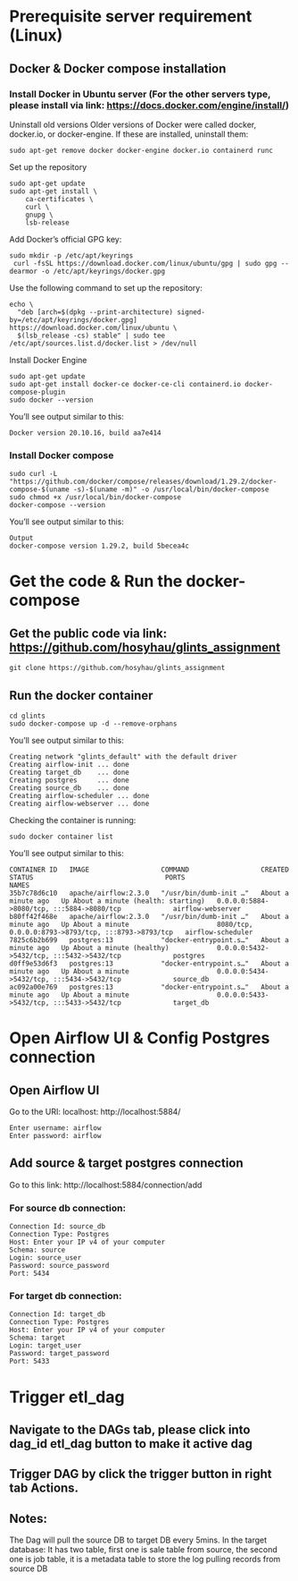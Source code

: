 # Prerequisite server requirement (Linux)
## Docker & Docker compose installation
### Install Docker in Ubuntu server (For the other servers type, please install via link: https://docs.docker.com/engine/install/)
Uninstall old versions
Older versions of Docker were called docker, docker.io, or docker-engine. If these are installed, uninstall them:
```
sudo apt-get remove docker docker-engine docker.io containerd runc
```
Set up the repository
```
sudo apt-get update
sudo apt-get install \
    ca-certificates \
    curl \
    gnupg \
    lsb-release
```
Add Docker’s official GPG key:
```
sudo mkdir -p /etc/apt/keyrings
 curl -fsSL https://download.docker.com/linux/ubuntu/gpg | sudo gpg --dearmor -o /etc/apt/keyrings/docker.gpg
```
Use the following command to set up the repository:
```
echo \
  "deb [arch=$(dpkg --print-architecture) signed-by=/etc/apt/keyrings/docker.gpg] https://download.docker.com/linux/ubuntu \
  $(lsb_release -cs) stable" | sudo tee /etc/apt/sources.list.d/docker.list > /dev/null
```
Install Docker Engine
```
sudo apt-get update
sudo apt-get install docker-ce docker-ce-cli containerd.io docker-compose-plugin
sudo docker --version
```
You’ll see output similar to this:
```
Docker version 20.10.16, build aa7e414
```
### Install Docker compose
```
sudo curl -L "https://github.com/docker/compose/releases/download/1.29.2/docker-compose-$(uname -s)-$(uname -m)" -o /usr/local/bin/docker-compose
sudo chmod +x /usr/local/bin/docker-compose
docker-compose --version
```
You’ll see output similar to this:
```
Output
docker-compose version 1.29.2, build 5becea4c
```

# Get the code & Run the docker-compose
## Get the public code via link: https://github.com/hosyhau/glints_assignment
```
git clone https://github.com/hosyhau/glints_assignment
```
## Run the docker container
```
cd glints
sudo docker-compose up -d --remove-orphans
```
You’ll see output similar to this:
```
Creating network "glints_default" with the default driver
Creating airflow-init ... done
Creating target_db    ... done
Creating postgres     ... done
Creating source_db    ... done
Creating airflow-scheduler ... done
Creating airflow-webserver ... done
```
Checking the container is running:
```
sudo docker container list
```
You’ll see output similar to this:
```
CONTAINER ID   IMAGE                  COMMAND                  CREATED              STATUS                                 PORTS                                                 NAMES
35b7c78d6c10   apache/airflow:2.3.0   "/usr/bin/dumb-init …"   About a minute ago   Up About a minute (health: starting)   0.0.0.0:5884->8080/tcp, :::5884->8080/tcp             airflow-webserver
b80ff42f468e   apache/airflow:2.3.0   "/usr/bin/dumb-init …"   About a minute ago   Up About a minute                      8080/tcp, 0.0.0.0:8793->8793/tcp, :::8793->8793/tcp   airflow-scheduler
7825c6b2b699   postgres:13            "docker-entrypoint.s…"   About a minute ago   Up About a minute (healthy)            0.0.0.0:5432->5432/tcp, :::5432->5432/tcp             postgres
d0ff9e53d6f3   postgres:13            "docker-entrypoint.s…"   About a minute ago   Up About a minute                      0.0.0.0:5434->5432/tcp, :::5434->5432/tcp             source_db
ac092a00e769   postgres:13            "docker-entrypoint.s…"   About a minute ago   Up About a minute                      0.0.0.0:5433->5432/tcp, :::5433->5432/tcp             target_db
```

# Open Airflow UI & Config Postgres connection
## Open Airflow UI
Go to the URI: localhost: http://localhost:5884/
```
Enter username: airflow
Enter password: airflow
```
## Add source & target postgres connection
Go to this link: http://localhost:5884/connection/add
### For source db connection:
```
Connection Id: source_db
Connection Type: Postgres
Host: Enter your IP v4 of your computer
Schema: source
Login: source_user
Password: source_password
Port: 5434
```
### For target db connection:
```
Connection Id: target_db
Connection Type: Postgres
Host: Enter your IP v4 of your computer
Schema: target
Login: target_user
Password: target_password
Port: 5433
```

# Trigger etl_dag
## Navigate to the DAGs tab, please click into dag_id etl_dag button to make it active dag
## Trigger DAG by click the trigger button in right tab Actions.
## Notes:
The Dag will pull the source DB to target DB every 5mins.
In the target database: It has two table, first one is sale table from source, the second one is job table, it is a metadata table to store the log pulling records from source DB
